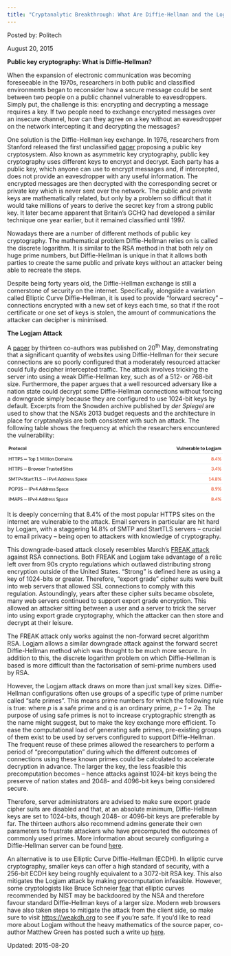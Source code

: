```yaml
---
title: "Cryptanalytic Breakthrough: What Are Diffie-Hellman and the Logjam Attack?"
---
```


Posted by: Politech 

<span>August 20, 2015</span>




<p><strong>Public key cryptography: What is Diffie-Hellman?</strong></p>
<p>When the expansion of electronic communication was becoming foreseeable in the 1970s, researchers in both public and classified environments began to reconsider how a secure message could be sent between two people on a public channel vulnerable to eavesdroppers. Simply put, the challenge is this: encrypting and decrypting a message requires a key. If two people need to exchange encrypted messages over an insecure channel, how can they agree on a key without an eavesdropper on the network intercepting it and decrypting the messages?</p>
<p>One solution is the Diffie-Hellman key exchange. In 1976, researchers from Stanford released the first unclassified <a href="https://www.cs.jhu.edu/~rubin/courses/sp03/papers/diffie.hellman.pdf">paper</a> proposing a public key cryptosystem. Also known as asymmetric key cryptography, public key cryptography uses different keys to encrypt and decrypt. Each party has a public key, which anyone can use to encrypt messages and, if intercepted, does not provide an eavesdropper with any useful information. The encrypted messages are then decrypted with the corresponding secret or private key which is never sent over the network. The public and private keys are mathematically related, but only by a problem so difficult that it would take millions of years to derive the secret key from a strong public key. It later became apparent that Britain&#8217;s GCHQ had developed a similar technique one year earlier, but it remained classified until 1997.</p>
<p>Nowadays there are a number of different methods of public key cryptography. The mathematical problem Diffie-Hellman relies on is called the discrete logarithm. It is similar to the RSA method in that both rely on huge prime numbers, but Diffie-Hellman is unique in that it allows both parties to create the same public and private keys without an attacker being able to recreate the steps.</p>
<p>Despite being forty years old, the Diffie-Hellman exchange is still a cornerstone of security on the internet. Specifically, alongside a variation called Elliptic Curve Diffie-Hellman, it is used to provide “forward secrecy” – connections encrypted with a new set of keys each time, so that if the root certificate or one set of keys is stolen, the amount of communications the attacker can decipher is minimised.</p>
<p><strong>The Logjam Attack</strong></p>
<p>A <a href="https://weakdh.org/imperfect-forward-secrecy.pdf">paper</a> by thirteen co-authors was published on 20<sup>th</sup> May, demonstrating that a significant quantity of websites using Diffie-Hellman for their secure connections are so poorly configured that a moderately resourced attacker could fully decipher intercepted traffic. The attack involves tricking the server into using a weak Diffie-Hellman key, such as of a 512- or 768-bit size. Furthermore, the paper argues that a well resourced adversary like a nation state could decrypt some Diffie-Hellman connections without forcing a downgrade simply because they are configured to use 1024-bit keys by default. Excerpts from the Snowden archive published by <em>der Spiegel </em>are used to show that the NSA&#8217;s 2013 budget requests and the architecture in place for cryptanalysis are both consistent with such an attack. The following table shows the frequency at which the researchers encountered the vulnerability:</p>
<img src="imgs/2015/08/logjam.png">
<p>It is deeply concerning that 8.4% of the most popular HTTPS sites on the internet are vulnerable to the attack. Email servers in particular are hit hard by Logjam, with a staggering 14.8% of SMTP and StartTLS servers – crucial to email privacy – being open to attackers with knowledge of cryptography.</p>
<p>This downgrade-based attack closely resembles March&#8217;s <a href="https://freakattack.com/">FREAK attack</a> against RSA connections. Both FREAK and Logjam take advantage of a relic left over from 90s crypto regulations which outlawed distributing strong encryption outside of the United States. “Strong” is defined here as using a key of 1024-bits or greater. Therefore, “export grade” cipher suits were built into web servers that allowed SSL connections to comply with this regulation. Astoundingly, years after these cipher suits became obsolete, many web servers continued to support export grade encryption. This allowed an attacker sitting between a user and a server to trick the server into using export grade cryptography, which the attacker can then store and decrypt at their leisure.</p>
<p>The FREAK attack only works against the non-forward secret algorithm RSA. Logjam allows a similar downgrade attack against the forward secret Diffie-Hellman method which was thought to be much more secure. In addition to this, the discrete logarithm problem on which Diffie-Hellman is based is more difficult than the factorisation of semi-prime numbers used by RSA.</p>
<p>However, the Logjam attack draws on more than just small key sizes. Diffie-Hellman configurations often use groups of a specific type of prime number called “safe primes”. This means prime numbers for which the following rule is true: where <em>p </em>is a safe prime and <em>q </em>is an ordinary prime, <em>p – 1 = 2q. </em>The purpose of using safe primes is not to increase cryptographic strength as the name might suggest, but to make the key exchange more efficient. To ease the computational load of generating safe primes, pre-existing groups of them exist to be used by servers configured to support Diffie-Hellman. The frequent reuse of these primes allowed the researchers to perform a period of “precomputation” during which the different outcomes of connections using these known primes could be calculated to accelerate decryption in advance. The larger the key, the less feasible this precomputation becomes – hence attacks against 1024-bit keys being the preserve of nation states and 2048- and 4096-bit keys being considered secure.</p>
<p>Therefore, server administrators are advised to make sure export grade cipher suits are disabled and that, at an absolute minimum, Diffie-Hellman keys are set to 1024-bits, though 2048- or 4096-bit keys are preferable by far. The thirteen authors also recommend admins generate their own parameters to frustrate attackers who have precomputed the outcomes of commonly used primes. More information about securely configuring a Diffie-Hellman server can be found <a href="https://weakdh.org/sysadmin.html">here</a>.</p>
<p>An alternative is to use Elliptic Curve Diffie-Hellman (ECDH). In elliptic curve cryptography, smaller keys can offer a high standard of security, with a 256-bit ECDH key being roughly equivalent to a 3072-bit RSA key. This also mitigates the Logjam attack by making precomputation infeasible. However, some cryptologists like Bruce Schneier <a href="https://www.schneier.com/blog/archives/2013/09/the_nsa_is_brea.html#c1675929">fear</a> that elliptic curves recommended by NIST may be backdoored by the NSA and therefore favour standard Diffie-Hellman keys of a larger size. Modern web browsers have also taken steps to mitigate the attack from the client side, so make sure to visit <a href="https://weakdh.org/">https://weakdh.org</a> to see if you&#8217;re safe. If you&#8217;d like to read more about Logjam without the heavy mathematics of the source paper, co-author Matthew Green has posted such a write up <a href="http://blog.cryptographyengineering.com/2015/05/attack-of-week-logjam.html">here</a>.</p>

Updated: 2015-08-20

